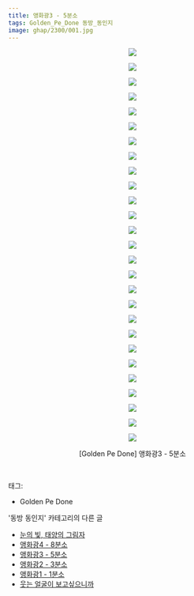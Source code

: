 ```yaml
---
title: 앵화광3 - 5분소
tags: Golden_Pe_Done 동방_동인지
image: ghap/2300/001.jpg
---
```

<div class="article">
<p style="text-align: center; clear: none; float: none;"><img src="{{ site.nasurl }}/ghap/2300/001.jpg"/></p>
<p style="text-align: center; clear: none; float: none;"><img src="{{ site.nasurl }}/ghap/2300/002.jpg"/></p>
<p style="text-align: center; clear: none; float: none;"><img src="{{ site.nasurl }}/ghap/2300/003.jpg"/></p>
<p style="text-align: center; clear: none; float: none;"><img src="{{ site.nasurl }}/ghap/2300/004.jpg"/></p>
<p style="text-align: center; clear: none; float: none;"><img src="{{ site.nasurl }}/ghap/2300/005.jpg"/></p>
<p style="text-align: center; clear: none; float: none;"><img src="{{ site.nasurl }}/ghap/2300/006.jpg"/></p>
<p style="text-align: center; clear: none; float: none;"><img src="{{ site.nasurl }}/ghap/2300/007.jpg"/></p>
<p style="text-align: center; clear: none; float: none;"><img src="{{ site.nasurl }}/ghap/2300/008.jpg"/></p>
<p style="text-align: center; clear: none; float: none;"><img src="{{ site.nasurl }}/ghap/2300/009.jpg"/></p>
<p style="text-align: center; clear: none; float: none;"><img src="{{ site.nasurl }}/ghap/2300/010.jpg"/></p>
<p style="text-align: center; clear: none; float: none;"><img src="{{ site.nasurl }}/ghap/2300/011.jpg"/></p>
<p style="text-align: center; clear: none; float: none;"><img src="{{ site.nasurl }}/ghap/2300/012.jpg"/></p>
<p style="text-align: center; clear: none; float: none;"><img src="{{ site.nasurl }}/ghap/2300/013.jpg"/></p>
<p style="text-align: center; clear: none; float: none;"><img src="{{ site.nasurl }}/ghap/2300/014.jpg"/></p>
<p style="text-align: center; clear: none; float: none;"><img src="{{ site.nasurl }}/ghap/2300/015.jpg"/></p>
<p style="text-align: center; clear: none; float: none;"><img src="{{ site.nasurl }}/ghap/2300/016.jpg"/></p>
<p style="text-align: center; clear: none; float: none;"><img src="{{ site.nasurl }}/ghap/2300/017.jpg"/></p>
<p style="text-align: center; clear: none; float: none;"><img src="{{ site.nasurl }}/ghap/2300/018.jpg"/></p>
<p style="text-align: center; clear: none; float: none;"><img src="{{ site.nasurl }}/ghap/2300/019.jpg"/></p>
<p style="text-align: center; clear: none; float: none;"><img src="{{ site.nasurl }}/ghap/2300/020.jpg"/></p>
<p style="text-align: center; clear: none; float: none;"><img src="{{ site.nasurl }}/ghap/2300/021.jpg"/></p>
<p style="text-align: center; clear: none; float: none;"><img src="{{ site.nasurl }}/ghap/2300/022.jpg"/></p>
<p style="text-align: center; clear: none; float: none;"><img src="{{ site.nasurl }}/ghap/2300/023.jpg"/></p>
<p style="text-align: center; clear: none; float: none;"><img src="{{ site.nasurl }}/ghap/2300/024.jpg"/></p>
<p style="text-align: center; clear: none; float: none;"><img src="{{ site.nasurl }}/ghap/2300/025.jpg"/></p>
<p style="text-align: center; clear: none; float: none;"><img src="{{ site.nasurl }}/ghap/2300/026.jpg"/></p>
<p style="text-align: center; clear: none; float: none;"><img src="{{ site.nasurl }}/ghap/2300/027.jpg"/></p>
<p style="text-align: center; clear: none; float: none;">[Golden Pe Done] 앵화광3 - 5분소</p>
<p><br/></p>
</div><div class="tagTrail">
<p>태그: </p>
<ul>
<li>Golden Pe Done</li>
</ul>
</div><div class="another">
<p>'동방 동인지' 카테고리의 다른 글</p>
<ul>
<li><a href="/2016-09-23-ghap_2303">눈의 빛, 태양의 그림자</a></li>
<li><a href="/2016-09-23-ghap_2301">앵화광4 - 8분소</a></li>
<li><a href="/2016-09-23-ghap_2300">앵화광3 - 5분소</a></li>
<li><a href="/2016-09-23-ghap_2299">앵화광2 - 3분소</a></li>
<li><a href="/2016-09-23-ghap_2298">앵화광1 - 1분소</a></li>
<li><a href="/2016-09-23-ghap_2297">웃는 얼굴이 보고싶으니까</a></li>
</ul>
</div><div class="cb_module cb_fluid">
<div class="cb_wrt cb_profile">
</div><!-- commentList close -->
</div>